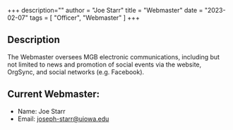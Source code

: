 +++
description=""
author = "Joe Starr"
title = "Webmaster"
date = "2023-02-07"
tags = [
    "Officer",
    "Webmaster"
]
+++

## Description

The Webmaster oversees MGB electronic communications, including but not limited to
news and promotion of social events via the website,
OrgSync, and social networks (e.g. Facebook).

## Current Webmaster:

- Name: Joe Starr
- Email: joseph-starr@uiowa.edu



